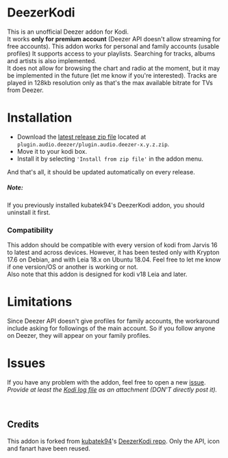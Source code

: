 # DeezerKodi
This is an unofficial Deezer addon for Kodi.  
It works **only for premium account** (Deezer API doesn't allow streaming for free accounts).
This addon works for personal and family accounts (usable profiles)
It supports access to your playlists. Searching for tracks, albums and artists is also implemented.  
It does not allow for browsing the chart and radio at the moment, but it may be implemented in the future (let me know if you're interested).
Tracks are played in 128kb resolution only as that's the max available bitrate for TVs from Deezer.


# Installation
* Download the [latest release zip file](https://raw.githubusercontent.com/Valentin271/DeezerKodi/master/plugin.audio.deezer/plugin.audio.deezer-0.1.1.zip) located at `plugin.audio.deezer/plugin.audio.deezer-x.y.z.zip`.
* Move it to your kodi box.
* Install it by selecting `'Install from zip file'` in the addon menu.

And that's all, it should be updated automatically on every release.

##### Note:
If you previously installed kubatek94's DeezerKodi addon, you should uninstall it first.

### Compatibility
This addon should be compatible with every version of kodi from Jarvis 16 to latest and across devices. However, it has been tested only with Krypton 17.6 on Debian, and with Leia 18.x on Ubuntu 18.04.
Feel free to let me know if one version/OS or another is working or not.  
Also note that this addon is designed for kodi v18 Leia and later.


# Limitations
Since Deezer API doesn't give profiles for family accounts, the workaround include asking for followings of the main account.
So if you follow anyone on Deezer, they will appear on your family profiles.


# Issues
If you have any problem with the addon, feel free to open a new [issue](https://github.com/Valentin271/DeezerKodi/issues).  
*Provide at least the [Kodi log file](https://kodi.wiki/view/Log_file) as an attachment (DON'T directly post it).*


<br>

## Credits
This addon is forked from [kubatek94](https://github.com/kubatek94)'s [DeezerKodi repo](https://github.com/kubatek94/DeezerKodi).
Only the API, icon and fanart have been reused.
